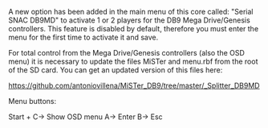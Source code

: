 A new option has been added in the main menu of this core called: "Serial SNAC DB9MD" to activate 1 or 2 players for the
DB9 Mega Drive/Genesis controllers. This feature is disabled by default, therefore you must enter the menu for the 
first time to activate it and save.

For total control from the Mega Drive/Genesis controllers (also the OSD menu) it is necessary to update the files 
MiSTer and menu.rbf from the root of the SD card. You can get an updated version of this files here: 

https://github.com/antoniovillena/MiSTer_DB9/tree/master/_Splitter_DB9MD

Menu buttons: 

Start + C-> Show OSD menu
	A-> Enter
	B-> Esc
